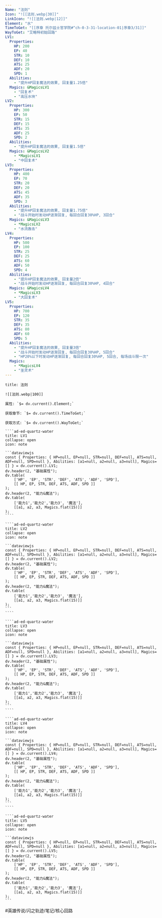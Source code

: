 ```yaml
---
Name: "法则"
Icon: "![[法则.webp|30]]"
LinkIcon: "![[法则.webp|12]]"
Element: "水"
TimeToGet: "[[序章 托尔兹士官学院#^ch-0-3-31-location-01|序章3/31]]"
WayToGet: "艾略特初始回路"
LV1:
  Properties:
    HP: 200
    EP: 40
    STR: 10
    DEF: 10
    ATS: 25
    ADF: 20
    SPD: 1
  Abilities:
    - "提升HP回复魔法的效果, 回复量1.25倍"
  Magics: &MagicsLV1
    - "回复术"
    - "高压水块"
LV2:
  Properties:
    HP: 300
    EP: 50
    STR: 15
    DEF: 15
    ATS: 35
    ADF: 25
    SPD: 2
  Abilities:
    - "提升HP回复魔法的效果, 回复量1.5倍"
  Magics: &MagicsLV2
    - *MagicsLV1
    - "中回复术"
LV3:
  Properties:
    HP: 400
    EP: 70
    STR: 20
    DEF: 20
    ATS: 45
    ADF: 35
    SPD: 3
  Abilities:
    - "提升HP回复魔法的效果, 回复量1.75倍"
    - "战斗开始时发动HP逐渐回复, 每回合回复30%HP, 3回合"
  Magics: &MagicsLV3
    - *MagicsLV2
    - "水流轰击"
LV4:
  Properties:
    HP: 500
    EP: 100
    STR: 25
    DEF: 25
    ATS: 60
    ADF: 50
    SPD: 4
  Abilities:
    - "提升HP回复魔法的效果, 回复量2倍"
    - "战斗开始时发动HP逐渐回复, 每回合回复30%HP, 4回合"
  Magics: &MagicsLV4
    - *MagicsLV3
    - "大回复术"
LV5:
  Properties:
    HP: 700
    EP: 120
    STR: 35
    DEF: 35
    ATS: 80
    ADF: 60
    SPD: 5
  Abilities:
    - "提升HP回复魔法的效果, 回复量3倍"
    - "战斗开始时发动HP逐渐回复, 每回合回复30%HP, 5回合"
    - "HP20%以下时发动HP逐渐回复, 每回合回复30%HP, 5回合, 每场战斗限一次"
  Magics:
    - *MagicsLV4
    - "圣灵术"
---
```

`````ad-ed-quartz-water
title: 法则

![[法则.webp|100]]

属性: `$= dv.current().Element;`

获取章节: `$= dv.current().TimeToGet;`

获取方式: `$= dv.current().WayToGet;`

````ad-ed-quartz-water
title: LV1
collapse: open
icon: note

```dataviewjs
const { Properties: { HP=null, EP=null, STR=null, DEF=null, ATS=null, ADF=null, SPD=null }, Abilities: [a1=null, a2=null, a3=null], Magics=[] } = dv.current().LV1;
dv.header(2, "基础属性");
dv.table(
	['HP', 'EP', 'STR', 'DEF', 'ATS', 'ADF', 'SPD'],
	[[ HP, EP, STR, DEF, ATS, ADF, SPD ]]
);
dv.header(2, "能力&魔法");
dv.table(
	['能力1','能力2','能力3', '魔法'],
	[[a1, a2, a3, Magics.flat(15)]]
);
````

````ad-ed-quartz-water
title: LV2
collapse: open
icon: note

```dataviewjs
const { Properties: { HP=null, EP=null, STR=null, DEF=null, ATS=null, ADF=null, SPD=null }, Abilities: [a1=null, a2=null, a3=null], Magics=[] } = dv.current().LV2;
dv.header(2, "基础属性");
dv.table(
	['HP', 'EP', 'STR', 'DEF', 'ATS', 'ADF', 'SPD'],
	[[ HP, EP, STR, DEF, ATS, ADF, SPD ]]
);
dv.header(2, "能力&魔法");
dv.table(
	['能力1','能力2','能力3', '魔法'],
	[[a1, a2, a3, Magics.flat(15)]]
);
```
````

````ad-ed-quartz-water
title: LV3
collapse: open
icon: note

```dataviewjs
const { Properties: { HP=null, EP=null, STR=null, DEF=null, ATS=null, ADF=null, SPD=null }, Abilities: [a1=null, a2=null, a3=null], Magics=[] } = dv.current().LV3;
dv.header(2, "基础属性");
dv.table(
	['HP', 'EP', 'STR', 'DEF', 'ATS', 'ADF', 'SPD'],
	[[ HP, EP, STR, DEF, ATS, ADF, SPD ]]
);
dv.header(2, "能力&魔法");
dv.table(
	['能力1','能力2','能力3', '魔法'],
	[[a1, a2, a3, Magics.flat(15)]]
);
```
````

````ad-ed-quartz-water
title: LV4
collapse: open
icon: note

```dataviewjs
const { Properties: { HP=null, EP=null, STR=null, DEF=null, ATS=null, ADF=null, SPD=null }, Abilities: [a1=null, a2=null, a3=null], Magics=[] } = dv.current().LV4;
dv.header(2, "基础属性");
dv.table(
	['HP', 'EP', 'STR', 'DEF', 'ATS', 'ADF', 'SPD'],
	[[ HP, EP, STR, DEF, ATS, ADF, SPD ]]
);
dv.header(2, "能力&魔法");
dv.table(
	['能力1','能力2','能力3', '魔法'],
	[[a1, a2, a3, Magics.flat(15)]]
);
```
````

````ad-ed-quartz-water
title: LV5
collapse: open
icon: note

```dataviewjs
const { Properties: { HP=null, EP=null, STR=null, DEF=null, ATS=null, ADF=null, SPD=null }, Abilities: [a1=null, a2=null, a3=null], Magics=[] } = dv.current().LV5;
dv.header(2, "基础属性");
dv.table(
	['HP', 'EP', 'STR', 'DEF', 'ATS', 'ADF', 'SPD'],
	[[ HP, EP, STR, DEF, ATS, ADF, SPD ]]
);
dv.header(2, "能力&魔法");
dv.table(
	['能力1','能力2','能力3', '魔法'],
	[[a1, a2, a3, Magics.flat(15)]]
);
```
`````

#英雄传说/闪之轨迹/笔记/核心回路 